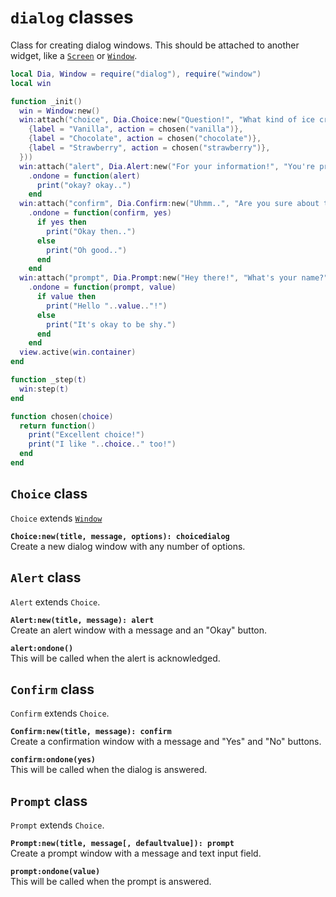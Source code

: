 `dialog` classes
================
Class for creating dialog windows. This should be attached to another widget, like a [`Screen`](screen.md) or [`Window`](window.md).

```lua
local Dia, Window = require("dialog"), require("window")
local win

function _init()
  win = Window:new()
  win:attach("choice", Dia.Choice:new("Question!", "What kind of ice cream do you like?",{
    {label = "Vanilla", action = chosen("vanilla")},
    {label = "Chocolate", action = chosen("chocolate")},
    {label = "Strawberry", action = chosen("strawberry")},
  }))
  win:attach("alert", Dia.Alert:new("For your information!", "You're pretty great!"))
    .ondone = function(alert)
      print("okay? okay..")
    end
  win:attach("confirm", Dia.Confirm:new("Uhmm..", "Are you sure about that?"))
    .ondone = function(confirm, yes)
      if yes then
        print("Okay then..")
      else
        print("Oh good..")
      end
    end
  win:attach("prompt", Dia.Prompt:new("Hey there!", "What's your name?"))
    .ondone = function(prompt, value)
      if value then
        print("Hello "..value.."!")
      else
        print("It's okay to be shy.")
      end
    end
  view.active(win.container)
end

function _step(t)
  win:step(t)
end

function chosen(choice)
  return function()
    print("Excellent choice!")
    print("I like "..choice.." too!")
  end
end
```

`Choice` class
--------------
`Choice` extends [`Window`](window.md)

**`Choice:new(title, message, options): choicedialog`**  
Create a new dialog window with any number of options.

`Alert` class
-------------
`Alert` extends `Choice`.

**`Alert:new(title, message): alert`**  
Create an alert window with a message and an "Okay" button.

**`alert:ondone()`**  
This will be called when the alert is acknowledged.

`Confirm` class
---------------
`Confirm` extends `Choice`.

**`Confirm:new(title, message): confirm`**  
Create a confirmation window with a message and "Yes" and "No" buttons.

**`confirm:ondone(yes)`**  
This will be called when the dialog is answered.


`Prompt` class
--------------
`Prompt` extends `Choice`.

**`Prompt:new(title, message[, defaultvalue]): prompt`**  
Create a prompt window with a message and text input field.

**`prompt:ondone(value)`**  
This will be called when the prompt is answered.

